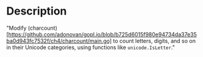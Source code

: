 # Description
"Modify (charcount)[https://github.com/adonovan/gopl.io/blob/b725d6015f980e94734da37e35ba0d943fc7532f/ch4/charcount/main.go] to count letters, digits, and so on in their Unicode categories, using functions like `unicode.IsLetter`."
